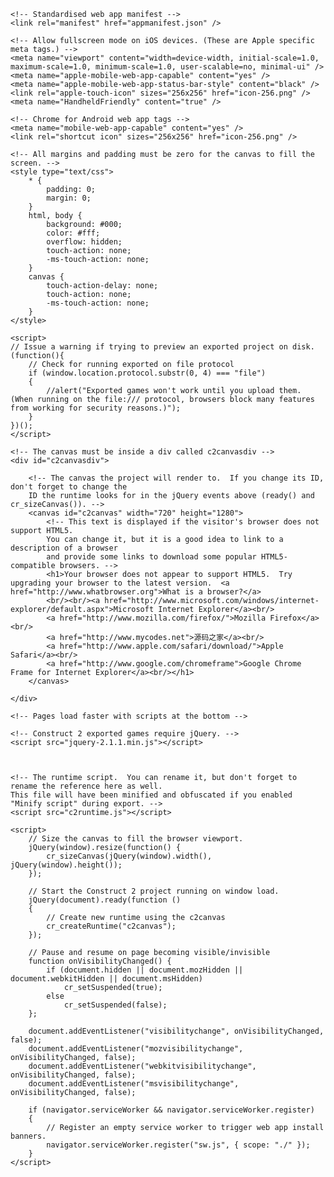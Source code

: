 <!DOCTYPE html>
<html manifest="offline.appcache">
<head>
    <meta charset="UTF-8" />
	<meta http-equiv="X-UA-Compatible" content="IE=edge,chrome=1" />
	<title>HTML5移动端圣诞老人过桥小游戏</title>
	
	<!-- Standardised web app manifest -->
	<link rel="manifest" href="appmanifest.json" />
	
	<!-- Allow fullscreen mode on iOS devices. (These are Apple specific meta tags.) -->
	<meta name="viewport" content="width=device-width, initial-scale=1.0, maximum-scale=1.0, minimum-scale=1.0, user-scalable=no, minimal-ui" />
	<meta name="apple-mobile-web-app-capable" content="yes" />
	<meta name="apple-mobile-web-app-status-bar-style" content="black" />
	<link rel="apple-touch-icon" sizes="256x256" href="icon-256.png" />
	<meta name="HandheldFriendly" content="true" />
	
	<!-- Chrome for Android web app tags -->
	<meta name="mobile-web-app-capable" content="yes" />
	<link rel="shortcut icon" sizes="256x256" href="icon-256.png" />

    <!-- All margins and padding must be zero for the canvas to fill the screen. -->
	<style type="text/css">
		* {
			padding: 0;
			margin: 0;
		}
		html, body {
			background: #000;
			color: #fff;
			overflow: hidden;
			touch-action: none;
			-ms-touch-action: none;
		}
		canvas {
			touch-action-delay: none;
			touch-action: none;
			-ms-touch-action: none;
		}
    </style>
	

</head> 
 
<body> 
	<div id="fb-root"></div>
	
	<script>
	// Issue a warning if trying to preview an exported project on disk.
	(function(){
		// Check for running exported on file protocol
		if (window.location.protocol.substr(0, 4) === "file")
		{
			//alert("Exported games won't work until you upload them. (When running on the file:/// protocol, browsers block many features from working for security reasons.)");
		}
	})();
	</script>
	
	<!-- The canvas must be inside a div called c2canvasdiv -->
	<div id="c2canvasdiv">
	
		<!-- The canvas the project will render to.  If you change its ID, don't forget to change the
		ID the runtime looks for in the jQuery events above (ready() and cr_sizeCanvas()). -->
		<canvas id="c2canvas" width="720" height="1280">
			<!-- This text is displayed if the visitor's browser does not support HTML5.
			You can change it, but it is a good idea to link to a description of a browser
			and provide some links to download some popular HTML5-compatible browsers. -->
			<h1>Your browser does not appear to support HTML5.  Try upgrading your browser to the latest version.  <a href="http://www.whatbrowser.org">What is a browser?</a>
			<br/><br/><a href="http://www.microsoft.com/windows/internet-explorer/default.aspx">Microsoft Internet Explorer</a><br/>
			<a href="http://www.mozilla.com/firefox/">Mozilla Firefox</a><br/>
			<a href="http://www.mycodes.net">源码之家</a><br/>
			<a href="http://www.apple.com/safari/download/">Apple Safari</a><br/>
			<a href="http://www.google.com/chromeframe">Google Chrome Frame for Internet Explorer</a><br/></h1>
		</canvas>
		
	</div>
	
	<!-- Pages load faster with scripts at the bottom -->
	
	<!-- Construct 2 exported games require jQuery. -->
	<script src="jquery-2.1.1.min.js"></script>


	
    <!-- The runtime script.  You can rename it, but don't forget to rename the reference here as well.
    This file will have been minified and obfuscated if you enabled "Minify script" during export. -->
	<script src="c2runtime.js"></script>

    <script>
		// Size the canvas to fill the browser viewport.
		jQuery(window).resize(function() {
			cr_sizeCanvas(jQuery(window).width(), jQuery(window).height());
		});
		
		// Start the Construct 2 project running on window load.
		jQuery(document).ready(function ()
		{			
			// Create new runtime using the c2canvas
			cr_createRuntime("c2canvas");
		});
		
		// Pause and resume on page becoming visible/invisible
		function onVisibilityChanged() {
			if (document.hidden || document.mozHidden || document.webkitHidden || document.msHidden)
				cr_setSuspended(true);
			else
				cr_setSuspended(false);
		};
		
		document.addEventListener("visibilitychange", onVisibilityChanged, false);
		document.addEventListener("mozvisibilitychange", onVisibilityChanged, false);
		document.addEventListener("webkitvisibilitychange", onVisibilityChanged, false);
		document.addEventListener("msvisibilitychange", onVisibilityChanged, false);
		
		if (navigator.serviceWorker && navigator.serviceWorker.register)
		{
			// Register an empty service worker to trigger web app install banners.
			navigator.serviceWorker.register("sw.js", { scope: "./" });
		}
    </script>
</body> 
</html> 
